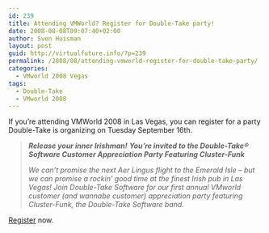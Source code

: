 ```yaml
---
id: 239
title: Attending VMWorld? Register for Double-Take party!
date: 2008-08-08T09:07:40+02:00
author: Sven Huisman
layout: post
guid: http://virtualfuture.info/?p=239
permalink: /2008/08/attending-vmworld-register-for-double-take-party/
categories:
  - VMworld 2008 Vegas
tags:
  - Double-Take
  - VMworld 2008
---
```

If you&#8217;re attending VMWorld 2008 in Las Vegas, you can register for a party Double-Take is organizing on Tuesday September 16th.

> <div>
>   <em><span class="giftHeader"><strong>Release your inner Irishman!</strong></span> </em><strong><em>You&#8217;re invited to the Double-Take® Software Customer Appreciation Party Featuring Cluster-Funk </em></strong>
> </div>
> 
> _We can&#8217;t promise the next Aer Lingus flight to the Emerald Isle – but we can promise a rockin&#8217; good time at the finest Irish pub in Las Vegas! Join Double-Take Software for our first annual VMworld customer (and wannabe customer) appreciation party featuring Cluster-Funk, the Double-Take Software band._

<a title="Double-Take party" href="http://www.doubletake.com/misc/vmworld08.aspx" target="_blank">Register</a> now.